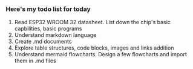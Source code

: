 ### Here's my todo list for today

1. Read ESP32 WROOM 32 datasheet. List down the chip's basic capbilities, basic programs
2. Understand markdown language
  1. Create .md documents
  2. Explore table structures, code blocks, images and links addition
3. Understand mermaid flowcharts. Design a few flowcharts and import them in .md files
